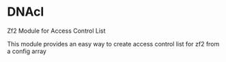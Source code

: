 # DNAcl
Zf2 Module for Access Control List

This module provides an easy way to create access control list for zf2 from a config array
